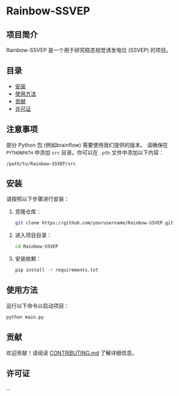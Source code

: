 # Rainbow-SSVEP

## 项目简介
Rainbow-SSVEP 是一个用于研究稳态视觉诱发电位 (SSVEP) 的项目。

## 目录
- [安装](#安装)
- [使用方法](#使用方法)
- [贡献](#贡献)
- [许可证](#许可证)

## 注意事项
部分 Python 包 (例如brainflow) 需要使用我们提供的版本。
请确保在 `PYTHONPATH` 中添加 `src` 目录。你可以在 `.pth` 文件中添加以下内容：

```text
/path/to/Rainbow-SSVEP/src
```

## 安装
请按照以下步骤进行安装：

1. 克隆仓库：
    ```bash
    git clone https://github.com/yourusername/Rainbow-SSVEP.git
    ```
2. 进入项目目录：
    ```bash
    cd Rainbow-SSVEP
    ```
3. 安装依赖：
    ```bash
    pip install -r requirements.txt
    ```

## 使用方法
运行以下命令以启动项目：
```bash
python main.py
```

## 贡献
欢迎贡献！请阅读 [CONTRIBUTING.md](CONTRIBUTING.md) 了解详细信息。

## 许可证
...